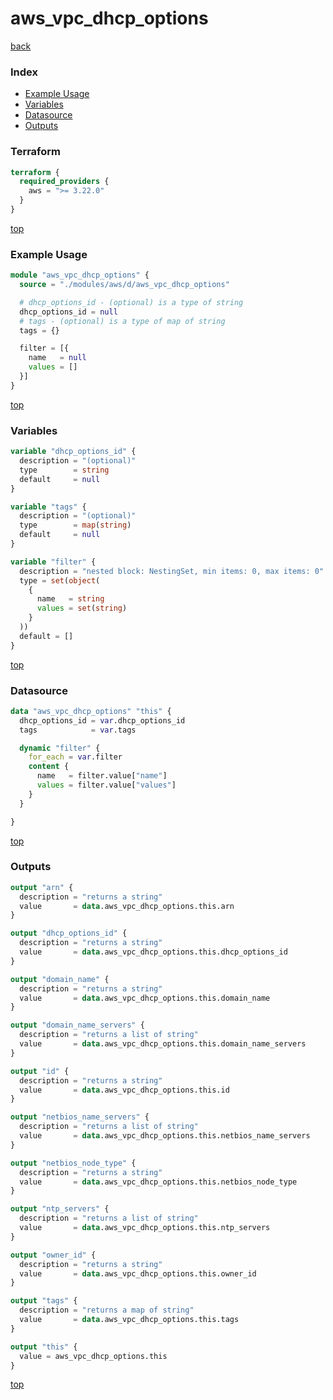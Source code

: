 # aws_vpc_dhcp_options

[back](../aws.md)

### Index

- [Example Usage](#example-usage)
- [Variables](#variables)
- [Datasource](#datasource)
- [Outputs](#outputs)

### Terraform

```terraform
terraform {
  required_providers {
    aws = ">= 3.22.0"
  }
}
```

[top](#index)

### Example Usage

```terraform
module "aws_vpc_dhcp_options" {
  source = "./modules/aws/d/aws_vpc_dhcp_options"

  # dhcp_options_id - (optional) is a type of string
  dhcp_options_id = null
  # tags - (optional) is a type of map of string
  tags = {}

  filter = [{
    name   = null
    values = []
  }]
}
```

[top](#index)

### Variables

```terraform
variable "dhcp_options_id" {
  description = "(optional)"
  type        = string
  default     = null
}

variable "tags" {
  description = "(optional)"
  type        = map(string)
  default     = null
}

variable "filter" {
  description = "nested block: NestingSet, min items: 0, max items: 0"
  type = set(object(
    {
      name   = string
      values = set(string)
    }
  ))
  default = []
}
```

[top](#index)

### Datasource

```terraform
data "aws_vpc_dhcp_options" "this" {
  dhcp_options_id = var.dhcp_options_id
  tags            = var.tags

  dynamic "filter" {
    for_each = var.filter
    content {
      name   = filter.value["name"]
      values = filter.value["values"]
    }
  }

}
```

[top](#index)

### Outputs

```terraform
output "arn" {
  description = "returns a string"
  value       = data.aws_vpc_dhcp_options.this.arn
}

output "dhcp_options_id" {
  description = "returns a string"
  value       = data.aws_vpc_dhcp_options.this.dhcp_options_id
}

output "domain_name" {
  description = "returns a string"
  value       = data.aws_vpc_dhcp_options.this.domain_name
}

output "domain_name_servers" {
  description = "returns a list of string"
  value       = data.aws_vpc_dhcp_options.this.domain_name_servers
}

output "id" {
  description = "returns a string"
  value       = data.aws_vpc_dhcp_options.this.id
}

output "netbios_name_servers" {
  description = "returns a list of string"
  value       = data.aws_vpc_dhcp_options.this.netbios_name_servers
}

output "netbios_node_type" {
  description = "returns a string"
  value       = data.aws_vpc_dhcp_options.this.netbios_node_type
}

output "ntp_servers" {
  description = "returns a list of string"
  value       = data.aws_vpc_dhcp_options.this.ntp_servers
}

output "owner_id" {
  description = "returns a string"
  value       = data.aws_vpc_dhcp_options.this.owner_id
}

output "tags" {
  description = "returns a map of string"
  value       = data.aws_vpc_dhcp_options.this.tags
}

output "this" {
  value = aws_vpc_dhcp_options.this
}
```

[top](#index)